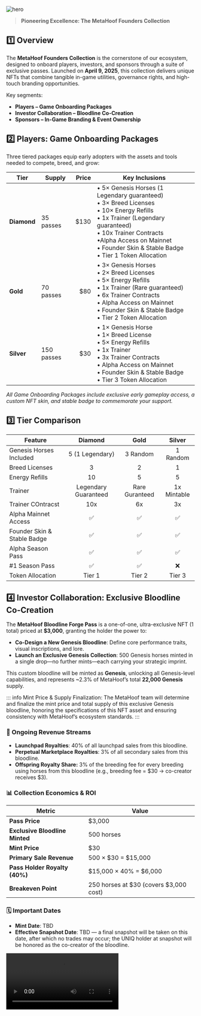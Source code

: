 ![hero](/img/banners/FOUNDERS_COLLECTION.png)

> **Pioneering Excellence: The MetaHoof Founders Collection**

## 1️⃣ Overview

The **MetaHoof Founders Collection** is the cornerstone of our ecosystem, designed to onboard players, investors, and sponsors through a suite of exclusive passes. Launched on **April 9, 2025**, this collection delivers unique NFTs that combine tangible in-game utilities, governance rights, and high-touch branding opportunities.

Key segments:

- **Players – Game Onboarding Packages**
- **Investor Collaboration – Bloodline Co-Creation**
- **Sponsors – In-Game Branding & Event Ownership**

## 2️⃣ Players: Game Onboarding Packages

Three tiered packages equip early adopters with the assets and tools needed to compete, breed, and grow:

| Tier        | Supply     | Price | Key Inclusions                                                                                                                                                                                                                                          |
| ----------- | ---------- | ----: | ------------------------------------------------------------------------------------------------------------------------------------------------------------------------------------------------------------------------------------------------------- |
| **Diamond** | 35 passes  |  $130 | • 5× Genesis Horses (1 Legendary guaranteed)<br>• 3× Breed Licenses<br>• 10× Energy Refills<br>• 1x Trainer (Legendary guaranteed)<br>• 10x Trainer Contracts<br>•Alpha Access on Mainnet<br>• Founder Skin & Stable Badge<br>• Tier 1 Token Allocation |
| **Gold**    | 70 passes  |   $80 | • 3× Genesis Horses<br>• 2× Breed Licenses<br>• 5× Energy Refills<br>• 1x Trainer (Rare guaranteed) <br>• 6x Trainer Contracts<br>• Alpha Access on Mainnet<br>• Founder Skin & Stable Badge<br>• Tier 2 Token Allocation                               |
| **Silver**  | 150 passes |   $30 | • 1× Genesis Horse<br>• 1× Breed License<br>• 5× Energy Refills<br>• 1x Trainer<br>• 3x Trainer Contracts<br>• Alpha Access on Mainnet<br>• Founder Skin & Stable Badge<br>• Tier 3 Token Allocation                                                    |

_All Game Onboarding Packages include exclusive early gameplay access, a custom NFT skin, and stable badge to commemorate your support._

## 3️⃣ Tier Comparison

| Feature                     |       Diamond        |      Gold      |   Silver    |
| --------------------------- | :------------------: | :------------: | :---------: |
| Genesis Horses Included     |   5 (1 Legendary)    |    3 Random    |  1 Random   |
| Breed Licenses              |          3           |       2        |      1      |
| Energy Refills              |          10          |       5        |      5      |
| Trainer                     | Legendary Guaranteed | Rare Guranteed | 1x Mintable |
| Trainer COntracst           |         10x          |       6x       |     3x      |
| Alpha Mainnet Access        |          ✅          |       ✅       |     ✅      |
| Founder Skin & Stable Badge |          ✅          |       ✅       |     ✅      |
| Alpha Season Pass           |          ✅          |       ✅       |     ✅      |
| #1 Season Pass              |          ✅          |       ✅       |     ❌      |
| Token Allocation            |        Tier 1        |     Tier 2     |   Tier 3    |

## 4️⃣ Investor Collaboration: Exclusive Bloodline Co-Creation

The **MetaHoof Bloodline Forge Pass** is a one-of-one, ultra-exclusive NFT (1 total) priced at **$3,000**, granting the holder the power to:

- **Co-Design a New Genesis Bloodline**: Define core performance traits, visual inscriptions, and lore.
- **Launch an Exclusive Genesis Collection**: 500 Genesis horses minted in a single drop—no further mints—each carrying your strategic imprint.

This custom bloodline will be minted as **Genesis**, unlocking all Genesis-level capabilities, and represents ~2.3% of MetaHoof’s total **22,000 Genesis** supply.

::: info
Mint Price & Supply Finalization: The MetaHoof team will determine and finalize the mint price and total supply of this exclusive Genesis bloodline, honoring the specifications of this NFT asset and ensuring consistency with MetaHoof’s ecosystem standards.
:::

### 🔄 Ongoing Revenue Streams

- **Launchpad Royalties**: 40% of all launchpad sales from this bloodline.
- **Perpetual Marketplace Royalties**: 3% of all secondary sales from this bloodline.
- **Offspring Royalty Share:** 3% of the breeding fee for every breeding using horses from this bloodline (e.g., breeding fee = $30 → co-creator receives $3).

### 📊 Collection Economics & ROI

| Metric                         | Value                                  |
| ------------------------------ | -------------------------------------- |
| **Pass Price**                 | $3,000                                 |
| **Exclusive Bloodline Minted** | 500 horses                             |
| **Mint Price**                 | $30                                    |
| **Primary Sale Revenue**       | 500 × $30 = $15,000                    |
| **Pass Holder Royalty (40%)**  | $15,000 × 40% = $6,000                 |
| **Breakeven Point**            | 250 horses at $30 (covers $3,000 cost) |

### 🗓 Important Dates

- **Mint Date**: TBD
- **Effective Snapshot Date**: TBD — a final snapshot will be taken on this date, after which no trades may occur; the UNIQ holder at snapshot will be honored as the co-creator of the bloodline.

<video controls="controls" src="./media/forge_pass.mov" />

## Conclusion

The Founders Collection anchors MetaHoof’s growth, aligning early supporters with governance, in-game utility, and economic upside. As a Founders holder, you become a **co-architect of our racing universe**.
